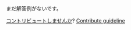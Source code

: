 
まだ解答例がないです。

[コントリビュートしませんか](https://github.com/BFEdev/BFE.dev-solutions/blob/main/question/what-are-the-time-and-space-complexity-for-main-sorting-algorithms_ja.md)?  [Contribute guideline](https://github.com/BFEdev/BFE.dev-solutions#how-to-contribute)
